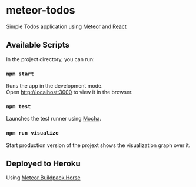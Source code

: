 # meteor-todos

Simple Todos application using [Meteor](https://www.meteor.com/) and [React](https://reactjs.org/)

## Available Scripts

In the project directory, you can run:

### `npm start`

Runs the app in the development mode.<br>
Open [http://localhost:3000](http://localhost:3000) to view it in the browser.

### `npm test`

Launches the test runner using [Mocha](https://mochajs.org/).

### `npm run visualize`

Start production version of the projext shows the visualization graph over it.

## Deployed to Heroku

Using [Meteor Buildpack Horse](https://github.com/AdmitHub/meteor-buildpack-horse)
